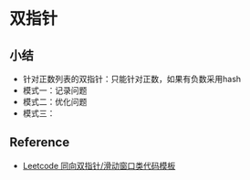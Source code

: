# 双指针


## 小结
- 针对正数列表的双指针：只能针对正数，如果有负数采用hash
- 模式一：记录问题
- 模式二：优化问题
- 模式三：



## Reference
- [Leetcode 同向双指针/滑动窗口类代码模板](https://zhuanlan.zhihu.com/p/390570255)
